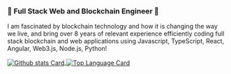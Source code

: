 ### 👋  Full Stack Web and Blockchain Engineer 👋
I am fascinated by blockchain technology and how it is changing the way we live, and bring over 8 years of relevant experience efficiently coding full stack blockchain and web applications using Javascript, TypeScript, React, Angular, Web3.js, Node.js, Python!

<a href="https://github.com/akiraplusplus">
  <img align="center" alt="Github stats Card" src="https://github-readme-stats.vercel.app/api?username=akiraplusplus&line_height=40&show_icons=true&theme=dark" />
</a>

<!-- Top Languages Card      -->
<a href="https://github.com/akiraplusplus">
  <img align="center" alt="Top Language Card" src="https://github-readme-stats.vercel.app/api/top-langs/?username=akiraplusplus&theme=dark" />
</a>
